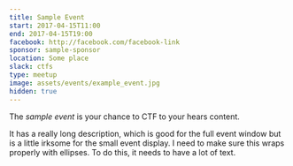 ```yaml
---
title: Sample Event
start: 2017-04-15T11:00
end: 2017-04-15T19:00
facebook: http://facebook.com/facebook-link
sponsor: sample-sponsor
location: Some place
slack: ctfs
type: meetup
image: assets/events/example_event.jpg
hidden: true
---
```


The *sample event* is your chance to CTF to your hears content.

It has a really long description, which is good for the full event window but is
a little irksome for the small event display. I need to make sure this wraps
properly with ellipses. To do this, it needs to have a lot of text.
